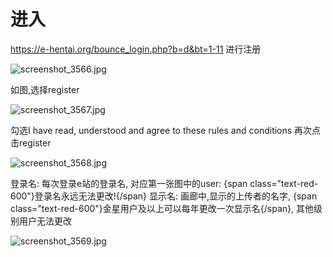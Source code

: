 # 进入
https://e-hentai.org/bounce_login.php?b=d&bt=1-11
进行注册

![screenshot_3566.jpg][1]

如图,选择register

![screenshot_3567.jpg][2]

勾选I have read, understood and agree to these rules and conditions
再次点击register

![screenshot_3568.jpg][3]

登录名: 每次登录e站的登录名, 对应第一张图中的user:  {span class="text-red-600"}登录名永远无法更改!{/span} 
显示名: 画廊中,显示的上传者的名字, {span class="text-red-600"}金星用户及以上可以每年更改一次显示名{/span}, 其他级别用户无法更改 

![screenshot_3569.jpg][4]


  [1]: http://sinner.ehentai.life/usr/uploads/2022/11/2785049622.jpg
  [2]: http://sinner.ehentai.life/usr/uploads/2022/11/2659201090.jpg
  [3]: http://sinner.ehentai.life/usr/uploads/2022/11/634653319.jpg
  [4]: http://sinner.ehentai.life/usr/uploads/2022/11/676910840.jpg